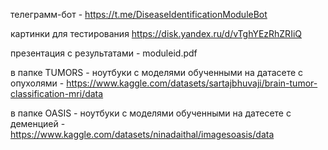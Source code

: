 телеграмм-бот - https://t.me/DiseaseIdentificationModuleBot

картинки для тестирования https://disk.yandex.ru/d/vTghYEzRhZRIiQ

презентация с результатами - moduleid.pdf

в папке TUMORS - ноутбуки с моделями обученными на датасете с опухолями - https://www.kaggle.com/datasets/sartajbhuvaji/brain-tumor-classification-mri/data

в папке OASIS - ноутбуки с моделями обученными на датесете с деменцией - https://www.kaggle.com/datasets/ninadaithal/imagesoasis/data
